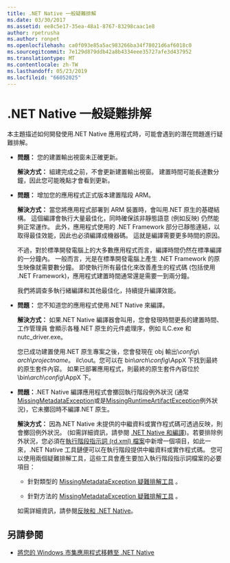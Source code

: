 ```yaml
---
title: .NET Native 一般疑難排解
ms.date: 03/30/2017
ms.assetid: ee8c5e17-35ea-48a1-8767-83298caac1e8
author: rpetrusha
ms.author: ronpet
ms.openlocfilehash: ca0f093e85a5ac983266ba34f78021d6af6018c0
ms.sourcegitcommit: 7e129d879ddb42a8b4334eee35727afe3d437952
ms.translationtype: MT
ms.contentlocale: zh-TW
ms.lasthandoff: 05/23/2019
ms.locfileid: "66052025"
---
```

# <a name="net-native-general-troubleshooting"></a>.NET Native 一般疑難排解
本主題描述如何開發使用.NET Native 應用程式時，可能會遇到的潛在問題進行疑難排解。  
  
- **問題：** 您的建置輸出視窗未正確更新。  
  
     **解決方式：** 組建完成之前，不會更新建置輸出視窗。 建置時間可能長達數分鐘，因此您可能晚點才會看到更新。  
  
- **問題：** 增加您的應用程式正式版本建置階段 ARM。  
  
     **解決方式：** 當您將應用程式部署到 ARM 裝置時，會叫用.NET 原生的基礎結構。 這個編譯會執行大量最佳化，同時確保該非靜態語意 (例如反映) 仍然能夠正常運作。 此外，應用程式使用的 .NET Framework 部分已靜態連結，以取得最佳效能，因此也必須編譯成機器碼。 這就是編譯需要更多時間的原因。  
  
     不過，對於標準開發電腦上的大多數應用程式而言，編譯時間仍然在標準編譯的一分鐘內。  一般而言，光是在標準開發電腦上產生 .NET Framework 的原生映像就需要數分鐘。  即使執行所有最佳化來改善產生的程式碼 (包括使用 .NET Framework)，應用程式建置時間通常還是需要一到兩分鐘。  
  
     我們將調查多執行緒編譯和其他最佳化，持續提升編譯效能。  
  
- **問題：** 您不知道您的應用程式使用.NET Native 來編譯。  
  
     **解決方式：** 如果.NET Native 編譯器會叫用，您會發現時間更長的建置時間、 工作管理員 會顯示各種.NET 原生的元件處理序，例如 ILC.exe 和 nutc_driver.exe。  
  
     您已成功建置使用.NET 原生專案之後，您會發現在 obj 輸出\\*config*\ *arch*\\*projectname*。 ilc\out。您可以在 bin\\*arch*\\*config*\AppX 下找到最終的原生套件內容。 如果已部署應用程式，則最終的原生套件內容位於 \bin\\*arch*\\*config*\AppX 下。  
  
- **問題：**.NET Native 編譯應用程式會擲回執行階段例外狀況 (通常[MissingMetadataException](../../../docs/framework/net-native/missingmetadataexception-class-net-native.md)或是[MissingRuntimeArtifactException](../../../docs/framework/net-native/missingruntimeartifactexception-class-net-native.md)例外狀況)，它未擲回時不編譯.NET 原生。  
  
     **解決方式：** 因為.NET Native 未提供的中繼資料或實作程式碼可透過反映，則會擲回例外狀況。 (如需詳細資訊，請參閱 [.NET Native 和編譯](../../../docs/framework/net-native/net-native-and-compilation.md))。若要排除例外狀況，您必須在[執行階段指示詞 (rd.xml) 檔案](../../../docs/framework/net-native/runtime-directives-rd-xml-configuration-file-reference.md)中新增一個項目，如此一來，.NET Native 工具鏈便可以在執行階段提供中繼資料或實作程式碼。 您可以使用兩個疑難排解工具，這些工具會產生要加入執行階段指示詞檔案的必要項目：  
  
    - 針對類型的 [MissingMetadataException 疑難排解工具](https://dotnet.github.io/native/troubleshooter/type.html) 。  
  
    - 針對方法的 [MissingMetadataException 疑難排解工具](https://dotnet.github.io/native/troubleshooter/method.html) 。  
  
     如需詳細資訊，請參閱[反映和 .NET Native](../../../docs/framework/net-native/reflection-and-net-native.md)。  
  
## <a name="see-also"></a>另請參閱

- [將您的 Windows 市集應用程式移轉至 .NET Native](../../../docs/framework/net-native/migrating-your-windows-store-app-to-net-native.md)
